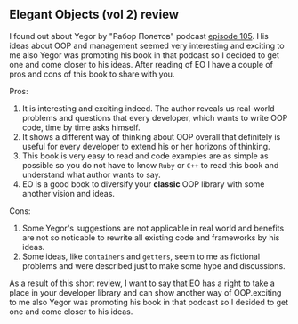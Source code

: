 ## Elegant Objects (vol 2) review
I found out about Yegor by "Рабор Полетов" podcast [episode 105][link_razbor_poletov_105]. His ideas about OOP and management seemed very interesting and exciting to me also Yegor was promoting his book in that podcast so I decided to get one and come closer to his ideas.
After reading of EO I have a couple of pros and cons of this book to share with you.

Pros:
1. It is interesting and exciting indeed. The author reveals us real-world problems and questions that every developer, which wants to write OOP code, time by time asks himself.
2. It shows a different way of thinking about OOP overall that definitely is useful for every developer to extend his or her horizons of thinking.
3. This book is very easy to read and code examples are as simple as possible so you do not have to know `Ruby` or `C++` to read this book and understand what author wants to say.
4. EO is a good book to diversify your **classic** OOP library with some another vision and ideas.

Cons:
1. Some Yegor's suggestions are not applicable in real world and benefits are not so noticable to rewrite all existing code and frameworks by his ideas.
2. Some ideas, like `containers` and `getters`, seem to me as fictional problems and were described just to make some hype and discussions.

As a result of this short review, I want to say that EO has a right to take a place in your developer library and can show another way of OOP.exciting to me also Yegor was promoting his book in that podcast so I desided to get one and come closer to his ideas.

[link_razbor_poletov_105]: http://razbor-poletov.com/2016/03/episode-105.html